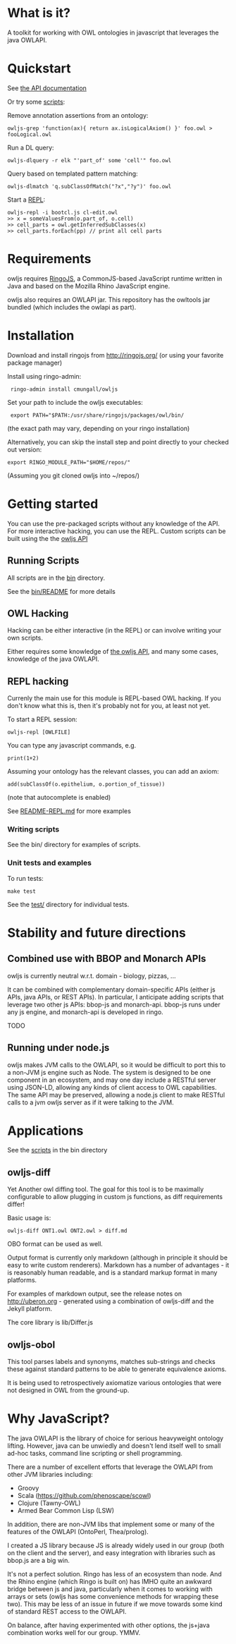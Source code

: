 # What is it?

A toolkit for working with OWL ontologies in javascript that leverages
the java OWLAPI.

# Quickstart

See [the API documentation](http://htmlpreview.github.io/?https://github.com/cmungall/owljs/blob/master/docs/files/owl-js.html)

Or try some [scripts](bin/README.md):

Remove annotation assertions from an ontology:

    owljs-grep 'function(ax){ return ax.isLogicalAxiom() }' foo.owl > fooLogical.owl

Run a DL query:

    owljs-dlquery -r elk "'part_of' some 'cell'" foo.owl

Query based on templated pattern matching:

    owljs-dlmatch 'q.subClassOfMatch("?x","?y")' foo.owl

Start a [REPL](README-REPL.md):

    owljs-repl -i bootcl.js cl-edit.owl
    >> x = someValuesFrom(o.part_of, o.cell)
    >> cell_parts = owl.getInferredSubClasses(x)
    >> cell_parts.forEach(pp) // print all cell parts

# Requirements

owljs requires [RingoJS](http://ringojs.org/), a CommonJS-based JavaScript runtime written
in Java and based on the Mozilla Rhino JavaScript engine.

owljs also requires an OWLAPI jar. This repository has the owltools
jar bundled (which includes the owlapi as part).


# Installation

Download and install ringojs from http://ringojs.org/
(or using your favorite package manager)

Install using ringo-admin:

     ringo-admin install cmungall/owljs

Set your path to include the owljs executables:

     export PATH="$PATH:/usr/share/ringojs/packages/owl/bin/

(the exact path may vary, depending on your ringo installation)

Alternatively, you can skip the install step and point directly to your checked out
version:

    export RINGO_MODULE_PATH="$HOME/repos/"

(Assuming you git cloned owljs into ~/repos/)

# Getting started

You can use the pre-packaged scripts without any knowledge of the
API. For more interactive hacking, you can use the REPL. Custom
scripts can be built using the the [owljs API](http://htmlpreview.github.io/?https://github.com/cmungall/owljs/blob/master/docs/files/owl-js.html)

## Running Scripts

All scripts are in the [bin](bin/) directory.

See the [bin/README](bin/README.md) for more details

## OWL Hacking

Hacking can be either interactive (in the REPL) or can involve writing
your own scripts.

Either requires some knowledge of [the owljs
API](http://htmlpreview.github.io/?https://github.com/cmungall/owljs/blob/master/docs/files/owl-js.html),
and many some cases, knowledge of the java OWLAPI.

## REPL hacking

Currenly the main use for this module is REPL-based OWL hacking. If
you don't know what this is, then it's probably not for you, at least
not yet.

To start a REPL session:

    owljs-repl [OWLFILE]

You can type any javascript commands, e.g.

    print(1+2)

Assuming your ontology has the relevant classes, you can add an axiom:

    add(subClassOf(o.epithelium, o.portion_of_tissue))

(note that autocomplete is enabled)

See [README-REPL.md](README-REPL.md) for more examples

### Writing scripts

See the bin/ directory for examples of scripts.

### Unit tests and examples

To run tests:

    make test

See the [test/](https://github.com/cmungall/owljs/tree/master/test)
directory for individual tests.

# Stability and future directions

## Combined use with BBOP and Monarch APIs

owljs is currently neutral w.r.t. domain - biology, pizzas, ...

It can be combined with complementary domain-specific APIs (either js
APIs, java APIs, or REST APIs). In particular, I anticipate adding
scripts that leverage two other js APIs: bbop-js and
monarch-api. bbop-js runs under any js engine, and monarch-api is
developed in ringo.

TODO

## Running under node.js

owljs makes JVM calls to the OWLAPI, so it would be difficult to port
this to a non-JVM js engine such as Node. The system is designed to be
one component in an ecosystem, and may one day include a RESTful
server using JSON-LD, allowing any kinds of client access to OWL
capabilities. The same API may be preserved, allowing a node.js client
to make RESTful calls to a jvm owljs server as if it were talking to
the JVM.

# Applications

See the [scripts](bin/README.md) in the bin directory

## owljs-diff

Yet Another owl diffing tool. The goal for this tool is to be
maximally configurable to allow plugging in custom js functions, as
diff requirements differ!

Basic usage is:

    owljs-diff ONT1.owl ONT2.owl > diff.md

OBO format can be used as well.

Output format is currently only markdown (although in principle it
should be easy to write custom renderers). Markdown has a number of
advantages - it is reasonably human readable, and is a standard markup
format in many platforms.

For examples of markdown output, see the release notes on
http://uberon.org - generated using a combination of owljs-diff and
the Jekyll platform.

The core library is lib/Differ.js

## owljs-obol

This tool parses labels and synonyms, matches sub-strings and checks
these against standard patterns to be able to generate equivalence
axioms.

It is being used to retrospectively axiomatize various ontologies that
were not designed in OWL from the ground-up.

# Why JavaScript?

The java OWLAPI is the library of choice for serious heavyweight
ontology lifting. However, java can be unwiedly and doesn't lend
itself well to small ad-hoc tasks, command line scripting or shell
programming.

There are a number of excellent efforts that leverage the OWLAPI from
other JVM libraries including:

 * Groovy
 * Scala (https://github.com/phenoscape/scowl)
 * Clojure (Tawny-OWL)
 * Armed Bear Common Lisp (LSW)

In addition, there are non-JVM libs that implement some or many of the
features of the OWLAPI (OntoPerl, Thea/prolog).

I created a JS library because JS is already widely used in our group
(both on the client and the server), and easy integration with
libraries such as bbop.js are a big win.

It's not a perfect solution. Ringo has less of an ecosystem than
node. And the Rhino engine (which Ringo is built on) has IMHO quite an
awkward bridge between js and java, particularly when it comes to
working with arrays or sets (owljs has some convenience methods for
wrapping these two). This may be less of an issue in future if we move
towards some kind of standard REST access to the OWLAPI.

On balance, after having experimented with other options, the js+java
combination works well for our group. YMMV.

